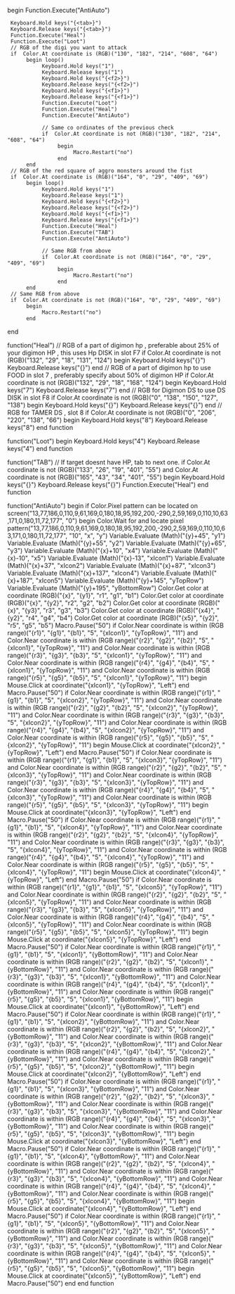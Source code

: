  begin
     Function.Execute("AntiAuto")
     
     Keyboard.Hold keys("{<tab>}")
     Keyboard.Release keys("{<tab>}")
     Function.Execute("Heal")
     Function.Execute("Loot")
     // RGB of the digi you want to attack
     if  Color.At coordinate is (RGB)("130", "182", "214", "608", "64")
          begin loop()
               Keyboard.Hold keys("1")
               Keyboard.Release keys("1")
               Keyboard.Hold keys("{<f2>}")
               Keyboard.Release keys("{<f2>}")
               Keyboard.Hold keys("{<f1>}")
               Keyboard.Release keys("{<f1>}")
               Function.Execute("Loot")
               Function.Execute("Heal")
               Function.Execute("AntiAuto")
               
               // Same co ordinates of the previous check
               if  Color.At coordinate is not (RGB)("130", "182", "214", "608", "64")
                    begin
                         Macro.Restart("no")
                    end
          end
     // RGB of the red square of aggro monsters around the fist
     if  Color.At coordinate is (RGB)("164", "0", "29", "409", "69")
          begin loop()
               Keyboard.Hold keys("1")
               Keyboard.Release keys("1")
               Keyboard.Hold keys("{<f2>}")
               Keyboard.Release keys("{<f2>}")
               Keyboard.Hold keys("{<f1>}")
               Keyboard.Release keys("{<f1>}")
               Function.Execute("Heal")
               Function.Execute("TAB")
               Function.Execute("AntiAuto")
              
               // Same RGB from above
               if  Color.At coordinate is not (RGB)("164", "0", "29", "409", "69")
                    begin
                         Macro.Restart("no")
                    end
          end
     // Same RGB from above
     if  Color.At coordinate is not (RGB)("164", "0", "29", "409", "69")
          begin
               Macro.Restart("no")
          end
 end

function("Heal")
     // RGB of a part of digimon hp , preferable about 25% of your digimon HP , this uses Hp DISK in slot F7
     if  Color.At coordinate is not (RGB)("132", "29", "18", "131", "124")
          begin
               Keyboard.Hold keys("{<f7>}")
               Keyboard.Release keys("{<f7>}")
          end
     // RGB of a part of digimon hp to use FOOD in slot 7 , preferably specify about 50% of digimon HP
     if  Color.At coordinate is not (RGB)("132", "29", "18", "168", "124")
          begin
               Keyboard.Hold keys("7")
               Keyboard.Release keys("7")
          end
     // RGB for Digimon DS to use DS DISK in slot F8
     if  Color.At coordinate is not (RGB)("0", "138", "150", "127", "138")
          begin
               Keyboard.Hold keys("{<f8>}")
               Keyboard.Release keys("{<f8>}")
          end
     // RGB for TAMER DS , slot 8
     if  Color.At coordinate is not (RGB)("0", "206", "220", "138", "66")
          begin
               Keyboard.Hold keys("8")
               Keyboard.Release keys("8")
          end
function

function("Loot")
     begin
          Keyboard.Hold keys("4")
          Keyboard.Release keys("4")
     end
function

function("TAB")
     // If target doesnt have HP, tab to next one.
     if  Color.At coordinate is not (RGB)("133", "26", "19", "401", "55")
          and
          Color.At coordinate is not (RGB)("165", "43", "34", "401", "55")
          begin
               Keyboard.Hold keys("{<tab>}")
               Keyboard.Release keys("{<tab>}")
               Function.Execute("Heal")
          end
function

function("AntiAuto")
     begin
          if  Color.Pixel pattern can be located on screen("13,77,186,0,110,9,61,169,0,180,18,95,192,200,-290,2,59,169,0,110,10,63,171,0,180,11,72,177", "0")
               begin
                    Color.Wait for and locate pixel pattern("13,77,186,0,110,9,61,169,0,180,18,95,192,200,-290,2,59,169,0,110,10,63,171,0,180,11,72,177", "10", "x", "y")
                    Variable.Evaluate (Math)("{y}+45", "y1")
                    Variable.Evaluate (Math)("{y}+55", "y2")
                    Variable.Evaluate (Math)("{y}+65", "y3")
                    Variable.Evaluate (Math)("{x}+10", "x4")
                    Variable.Evaluate (Math)("{x}-10", "x5")
                    Variable.Evaluate (Math)("{x}-13", "xIcon1")
                    Variable.Evaluate (Math)("{x}+37", "xIcon2")
                    Variable.Evaluate (Math)("{x}+87", "xIcon3")
                    Variable.Evaluate (Math)("{x}+137", "xIcon4")
                    Variable.Evaluate (Math)("{x}+187", "xIcon5")
                    Variable.Evaluate (Math)("{y}+145", "yTopRow")
                    Variable.Evaluate (Math)("{y}+195", "yBottomRow")
                    Color.Get color at coordinate (RGB)("{x}", "{y1}", "r1", "g1", "b1")
                    Color.Get color at coordinate (RGB)("{x}", "{y2}", "r2", "g2", "b2")
                    Color.Get color at coordinate (RGB)("{x}", "{y3}", "r3", "g3", "b3")
                    Color.Get color at coordinate (RGB)("{x4}", "{y2}", "r4", "g4", "b4")
                    Color.Get color at coordinate (RGB)("{x5}", "{y2}", "r5", "g5", "b5")
                    Macro.Pause("50")
                    if  Color.Near coordinate is within (RGB range)("{r1}", "{g1}", "{b1}", "5", "{xIcon1}", "{yTopRow}", "11")
                         and
                         Color.Near coordinate is within (RGB range)("{r2}", "{g2}", "{b2}", "5", "{xIcon1}", "{yTopRow}", "11")
                         and
                         Color.Near coordinate is within (RGB range)("{r3}", "{g3}", "{b3}", "5", "{xIcon1}", "{yTopRow}", "11")
                         and
                         Color.Near coordinate is within (RGB range)("{r4}", "{g4}", "{b4}", "5", "{xIcon1}", "{yTopRow}", "11")
                         and
                         Color.Near coordinate is within (RGB range)("{r5}", "{g5}", "{b5}", "5", "{xIcon1}", "{yTopRow}", "11")
                         begin
                              Mouse.Click at coordinate("{xIcon1}", "{yTopRow}", "Left")
                         end
                    Macro.Pause("50")
                    if  Color.Near coordinate is within (RGB range)("{r1}", "{g1}", "{b1}", "5", "{xIcon2}", "{yTopRow}", "11")
                         and
                         Color.Near coordinate is within (RGB range)("{r2}", "{g2}", "{b2}", "5", "{xIcon2}", "{yTopRow}", "11")
                         and
                         Color.Near coordinate is within (RGB range)("{r3}", "{g3}", "{b3}", "5", "{xIcon2}", "{yTopRow}", "11")
                         and
                         Color.Near coordinate is within (RGB range)("{r4}", "{g4}", "{b4}", "5", "{xIcon2}", "{yTopRow}", "11")
                         and
                         Color.Near coordinate is within (RGB range)("{r5}", "{g5}", "{b5}", "5", "{xIcon2}", "{yTopRow}", "11")
                         begin
                              Mouse.Click at coordinate("{xIcon2}", "{yTopRow}", "Left")
                         end
                    Macro.Pause("50")
                    if  Color.Near coordinate is within (RGB range)("{r1}", "{g1}", "{b1}", "5", "{xIcon3}", "{yTopRow}", "11")
                         and
                         Color.Near coordinate is within (RGB range)("{r2}", "{g2}", "{b2}", "5", "{xIcon3}", "{yTopRow}", "11")
                         and
                         Color.Near coordinate is within (RGB range)("{r3}", "{g3}", "{b3}", "5", "{xIcon3}", "{yTopRow}", "11")
                         and
                         Color.Near coordinate is within (RGB range)("{r4}", "{g4}", "{b4}", "5", "{xIcon3}", "{yTopRow}", "11")
                         and
                         Color.Near coordinate is within (RGB range)("{r5}", "{g5}", "{b5}", "5", "{xIcon3}", "{yTopRow}", "11")
                         begin
                              Mouse.Click at coordinate("{xIcon3}", "{yTopRow}", "Left")
                         end
                    Macro.Pause("50")
                    if  Color.Near coordinate is within (RGB range)("{r1}", "{g1}", "{b1}", "5", "{xIcon4}", "{yTopRow}", "11")
                         and
                         Color.Near coordinate is within (RGB range)("{r2}", "{g2}", "{b2}", "5", "{xIcon4}", "{yTopRow}", "11")
                         and
                         Color.Near coordinate is within (RGB range)("{r3}", "{g3}", "{b3}", "5", "{xIcon4}", "{yTopRow}", "11")
                         and
                         Color.Near coordinate is within (RGB range)("{r4}", "{g4}", "{b4}", "5", "{xIcon4}", "{yTopRow}", "11")
                         and
                         Color.Near coordinate is within (RGB range)("{r5}", "{g5}", "{b5}", "5", "{xIcon4}", "{yTopRow}", "11")
                         begin
                              Mouse.Click at coordinate("{xIcon4}", "{yTopRow}", "Left")
                         end
                    Macro.Pause("50")
                    if  Color.Near coordinate is within (RGB range)("{r1}", "{g1}", "{b1}", "5", "{xIcon5}", "{yTopRow}", "11")
                         and
                         Color.Near coordinate is within (RGB range)("{r2}", "{g2}", "{b2}", "5", "{xIcon5}", "{yTopRow}", "11")
                         and
                         Color.Near coordinate is within (RGB range)("{r3}", "{g3}", "{b3}", "5", "{xIcon5}", "{yTopRow}", "11")
                         and
                         Color.Near coordinate is within (RGB range)("{r4}", "{g4}", "{b4}", "5", "{xIcon5}", "{yTopRow}", "11")
                         and
                         Color.Near coordinate is within (RGB range)("{r5}", "{g5}", "{b5}", "5", "{xIcon5}", "{yTopRow}", "11")
                         begin
                              Mouse.Click at coordinate("{xIcon5}", "{yTopRow}", "Left")
                         end
                    Macro.Pause("50")
                    if  Color.Near coordinate is within (RGB range)("{r1}", "{g1}", "{b1}", "5", "{xIcon1}", "{yBottomRow}", "11")
                         and
                         Color.Near coordinate is within (RGB range)("{r2}", "{g2}", "{b2}", "5", "{xIcon1}", "{yBottomRow}", "11")
                         and
                         Color.Near coordinate is within (RGB range)("{r3}", "{g3}", "{b3}", "5", "{xIcon1}", "{yBottomRow}", "11")
                         and
                         Color.Near coordinate is within (RGB range)("{r4}", "{g4}", "{b4}", "5", "{xIcon1}", "{yBottomRow}", "11")
                         and
                         Color.Near coordinate is within (RGB range)("{r5}", "{g5}", "{b5}", "5", "{xIcon1}", "{yBottomRow}", "11")
                         begin
                              Mouse.Click at coordinate("{xIcon1}", "{yBottomRow}", "Left")
                         end
                    Macro.Pause("50")
                    if  Color.Near coordinate is within (RGB range)("{r1}", "{g1}", "{b1}", "5", "{xIcon2}", "{yBottomRow}", "11")
                         and
                         Color.Near coordinate is within (RGB range)("{r2}", "{g2}", "{b2}", "5", "{xIcon2}", "{yBottomRow}", "11")
                         and
                         Color.Near coordinate is within (RGB range)("{r3}", "{g3}", "{b3}", "5", "{xIcon2}", "{yBottomRow}", "11")
                         and
                         Color.Near coordinate is within (RGB range)("{r4}", "{g4}", "{b4}", "5", "{xIcon2}", "{yBottomRow}", "11")
                         and
                         Color.Near coordinate is within (RGB range)("{r5}", "{g5}", "{b5}", "5", "{xIcon2}", "{yBottomRow}", "11")
                         begin
                              Mouse.Click at coordinate("{xIcon2}", "{yBottomRow}", "Left")
                         end
                    Macro.Pause("50")
                    if  Color.Near coordinate is within (RGB range)("{r1}", "{g1}", "{b1}", "5", "{xIcon3}", "{yBottomRow}", "11")
                         and
                         Color.Near coordinate is within (RGB range)("{r2}", "{g2}", "{b2}", "5", "{xIcon3}", "{yBottomRow}", "11")
                         and
                         Color.Near coordinate is within (RGB range)("{r3}", "{g3}", "{b3}", "5", "{xIcon3}", "{yBottomRow}", "11")
                         and
                         Color.Near coordinate is within (RGB range)("{r4}", "{g4}", "{b4}", "5", "{xIcon3}", "{yBottomRow}", "11")
                         and
                         Color.Near coordinate is within (RGB range)("{r5}", "{g5}", "{b5}", "5", "{xIcon3}", "{yBottomRow}", "11")
                         begin
                              Mouse.Click at coordinate("{xIcon3}", "{yBottomRow}", "Left")
                         end
                    Macro.Pause("50")
                    if  Color.Near coordinate is within (RGB range)("{r1}", "{g1}", "{b1}", "5", "{xIcon4}", "{yBottomRow}", "11")
                         and
                         Color.Near coordinate is within (RGB range)("{r2}", "{g2}", "{b2}", "5", "{xIcon4}", "{yBottomRow}", "11")
                         and
                         Color.Near coordinate is within (RGB range)("{r3}", "{g3}", "{b3}", "5", "{xIcon4}", "{yBottomRow}", "11")
                         and
                         Color.Near coordinate is within (RGB range)("{r4}", "{g4}", "{b4}", "5", "{xIcon4}", "{yBottomRow}", "11")
                         and
                         Color.Near coordinate is within (RGB range)("{r5}", "{g5}", "{b5}", "5", "{xIcon4}", "{yBottomRow}", "11")
                         begin
                              Mouse.Click at coordinate("{xIcon4}", "{yBottomRow}", "Left")
                         end
                    Macro.Pause("50")
                    if  Color.Near coordinate is within (RGB range)("{r1}", "{g1}", "{b1}", "5", "{xIcon5}", "{yBottomRow}", "11")
                         and
                         Color.Near coordinate is within (RGB range)("{r2}", "{g2}", "{b2}", "5", "{xIcon5}", "{yBottomRow}", "11")
                         and
                         Color.Near coordinate is within (RGB range)("{r3}", "{g3}", "{b3}", "5", "{xIcon5}", "{yBottomRow}", "11")
                         and
                         Color.Near coordinate is within (RGB range)("{r4}", "{g4}", "{b4}", "5", "{xIcon5}", "{yBottomRow}", "11")
                         and
                         Color.Near coordinate is within (RGB range)("{r5}", "{g5}", "{b5}", "5", "{xIcon5}", "{yBottomRow}", "11")
                         begin
                              Mouse.Click at coordinate("{xIcon5}", "{yBottomRow}", "Left")
                         end
                    Macro.Pause("50")
               end
     end
function
